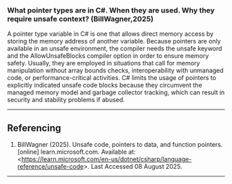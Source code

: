 ### What pointer types are in C#. When they are used. Why they require unsafe context? (BillWagner,2025)
A pointer type variable in C# is one that allows direct memory access by storing the memory address of another variable. 
Because pointers are only available in an unsafe environment, the compiler needs the unsafe keyword and the AllowUnsafeBlocks compiler option in order to ensure memory safety. 
Usually, they are employed in situations that call for memory manipulation without array bounds checks, interoperability with unmanaged code, or performance-critical activities. 
C# limits the usage of pointers to explicitly indicated unsafe code blocks because they circumvent the managed memory model and garbage collector tracking, which can result in
security and stability problems if abused.

---

## Referencing
1. BillWagner (2025). Unsafe code, pointers to data, and function pointers. [online] learn.microsoft.com. Available at: <<https://learn.microsoft.com/en-us/dotnet/csharp/language-reference/unsafe-code>>. Last Accessed 08 August 2025.
---
